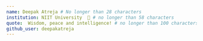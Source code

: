 ```yaml
---
name: Deepak Atreja # No longer than 28 characters
institution: NIIT University  🚩 # no longer than 58 characters
quote:  Wisdom, peace and intelligence! # no longer than 100 characters, avoid using quotes(") to guarantee the format remains the same.
github_user: deepakatreja
---
```

